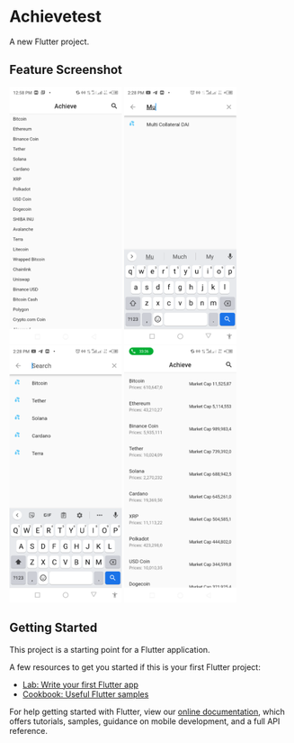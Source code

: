 # Achievetest

A new Flutter project.

## Feature Screenshot

<p float="left">
  <img src="media/flutter_01.png" width="200" />
   <img src="media/flutter_02.png" width="200" />
    <img src="media/flutter_03.png" width="200" />
       <img src="media/flutter_04.png" width="200" />
</p>

## Getting Started

This project is a starting point for a Flutter application.

A few resources to get you started if this is your first Flutter project:

- [Lab: Write your first Flutter app](https://flutter.dev/docs/get-started/codelab)
- [Cookbook: Useful Flutter samples](https://flutter.dev/docs/cookbook)

For help getting started with Flutter, view our
[online documentation](https://flutter.dev/docs), which offers tutorials,
samples, guidance on mobile development, and a full API reference.
